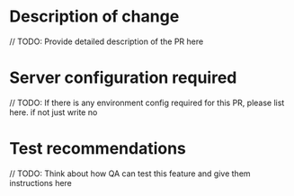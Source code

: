 # Description of change

// TODO: Provide detailed description of the PR here

# Server configuration required

// TODO: If there is any environment config required for this PR, please list here. if not just write no

# Test recommendations

// TODO: Think about how QA can test this feature and give them instructions here
